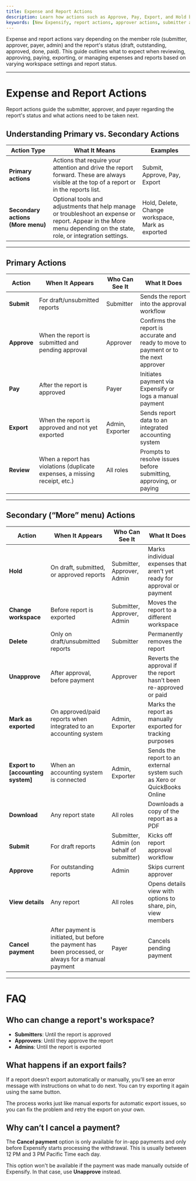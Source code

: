 ```yaml
---
title: Expense and Report Actions
description: Learn how actions such as Approve, Pay, Export, and Hold behave in Expensify based on member roles and report status.
keywords: [New Expensify, report actions, approver actions, submitter actions]
---
```


<div id="new-expensify" markdown="1">

Expense and report actions vary depending on the member role (submitter, approver, payer, admin) and the report's status (draft, outstanding, approved, done, paid). This guide outlines what to expect when reviewing, approving, paying, exporting, or managing expenses and reports based on varying workspace settings and report status.

---

# Expense and Report Actions

Report actions guide the submitter, approver, and payer regarding the report's status and what actions need to be taken next. 

## Understanding Primary vs. Secondary Actions

| **Action Type** | **What It Means** | **Examples** |
|------------------|------------------|-------------|
| **Primary actions** | Actions that require your attention and drive the report forward. These are always visible at the top of a report or in the reports list. | Submit, Approve, Pay, Export |
| **Secondary actions (More menu)** | Optional tools and adjustments that help manage or troubleshoot an expense or report. Appear in the More menu depending on the state, role, or integration settings. | Hold, Delete, Change workspace, Mark as exported |

---

## Primary Actions

| **Action** | **When It Appears** | **Who Can See It** | **What It Does** |
|------------|---------------------|---------------------|------------------|
| **Submit** | For draft/unsubmitted reports | Submitter | Sends the report into the approval workflow |
| **Approve** | When the report is submitted and pending approval | Approver | Confirms the report is accurate and ready to move to payment or to the next approver |
| **Pay** | After the report is approved | Payer | Initiates payment via Expensify or logs a manual payment |
| **Export** | When the report is approved and not yet exported | Admin, Exporter | Sends report data to an integrated accounting system |
| **Review** | When a report has violations (duplicate expenses, a missing receipt, etc.) | All roles | Prompts to resolve issues before submitting, approving, or paying |

---

## Secondary (“More” menu) Actions

| **Action** | **When It Appears** | **Who Can See It** | **What It Does** |
|------------|---------------------|---------------------|------------------|
| **Hold** | On draft, submitted, or approved reports | Submitter, Approver, Admin | Marks individual expenses that aren’t yet ready for approval or payment |
| **Change workspace** | Before report is exported | Submitter, Approver, Admin | Moves the report to a different workspace |
| **Delete** | Only on draft/unsubmitted reports | Submitter | Permanently removes the report |
| **Unapprove** | After approval, before payment | Approver | Reverts the approval if the report hasn’t been re-approved or paid |
| **Mark as exported** | On approved/paid reports when integrated to an accounting system| Admin, Exporter | Marks the report as manually exported for tracking purposes |
| **Export to [accounting system]** | When an accounting system is connected | Admin, Exporter | Sends the report to an external system such as Xero or QuickBooks Online |
| **Download** | Any report state | All roles | Downloads a copy of the report as a PDF |
| **Submit** | For draft reports | Submitter, Admin (on behalf of submitter) | Kicks off report approval workflow |
| **Approve** | For outstanding reports | Admin | Skips current approver  |
| **View details** | Any report | All roles | Opens details view with options to share, pin, view members |
| **Cancel payment** | After payment is initiated, but before the payment has been processed, or always for a manual payment | Payer | Cancels pending payment |

---

# FAQ

## Who can change a report's workspace?

- **Submitters**: Until the report is approved  
- **Approvers**: Until they approve the report  
- **Admins**: Until the report is exported

## What happens if an export fails?

If a report doesn’t export automatically or manually, you’ll see an error message with instructions on what to do next. You can try exporting it again using the same button.

The process works just like manual exports for automatic export issues, so you can fix the problem and retry the export on your own.

## Why can’t I cancel a payment?

The **Cancel payment** option is only available for in-app payments and only before Expensify starts processing the withdrawal. This is usually between 12 PM and 3 PM Pacific Time each day.

This option won't be available if the payment was made manually outside of Expensify. In that case, use **Unapprove** instead.

</div>
